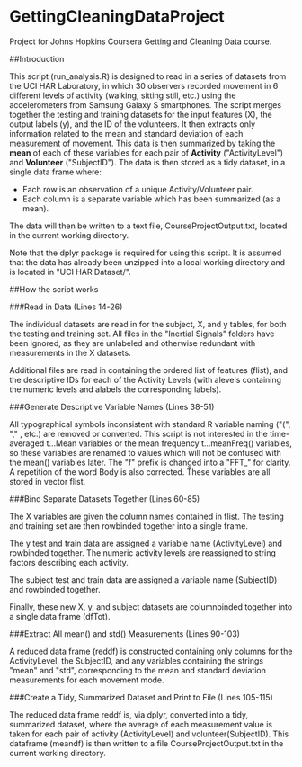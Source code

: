 # GettingCleaningDataProject
Project for Johns Hopkins Coursera Getting and Cleaning Data course.

##Introduction

This script (run_analysis.R) is designed to read in a series of datasets from the UCI HAR Laboratory, in which 30 observers recorded movement in 6 different levels of activity (walking, sitting still, etc.) using the accelerometers from Samsung Galaxy S smartphones.  The script merges together the testing and training datasets for the input features (X), the output labels (y), and the ID of the volunteers.  It then extracts only information related to the mean and standard deviation of each measurement of movement.  This data is then summarized by taking the **mean** of each of these variables for each pair of **Activity** ("ActivityLevel") and **Volunteer** ("SubjectID").  The data is then stored as a tidy dataset, in a single data frame where:
* Each row is an observation of a unique Activity/Volunteer pair.
* Each column is a separate variable which has been summarized (as a mean).

The data will then be written to a text file, CourseProjectOutput.txt, located in the current working directory.

Note that the dplyr package is required for using this script.  It is assumed that the data has already been unzipped into a local working directory and is located in "UCI HAR Dataset/".

##How the script works

###Read in Data (Lines 14-26)

The individual datasets are read in for the subject, X, and y tables, for both the testing and training set.  All files in the "Inertial Signals" folders have been ignored, as they are unlabeled and otherwise redundant with measurements in the X datasets.

Additional files are read in containing the ordered list of features (flist), and the descriptive IDs for each of the Activity Levels (with alevels containing the numeric levels and alabels the corresponding labels).

###Generate Descriptive Variable Names (Lines 38-51)

All typographical symbols inconsistent with standard R variable naming ("(", "," , etc.) are removed or converted.  This script is not interested in the time-averaged t...Mean variables or the mean frequency t...meanFreq() variables, so these variables are renamed to values which will not be confused with the mean() variables later.  The "f" prefix is changed into a "FFT_" for clarity.  A repetition of the word Body is also corrected.  These variables are all stored in vector flist.

###Bind Separate Datasets Together (Lines 60-85)

The X variables are given the column names contained in flist.  The testing and training set are then rowbinded together into a single frame.

The y test and train data are assigned a variable name (ActivityLevel) and rowbinded together.  The numeric activity levels are reassigned to string factors describing each activity.

The subject test and train data are assigned a variable name (SubjectID) and rowbinded together.

Finally, these new X, y, and subject datasets are columnbinded together into a single data frame (dfTot).

###Extract All mean() and std() Measurements (Lines 90-103)

A reduced data frame (reddf) is constructed containing only columns for the ActivityLevel, the SubjectID, and any variables containing the strings "mean" and "std", corresponding to the mean and standard deviation measurements for each movement mode.

###Create a Tidy, Summarized Dataset and Print to File (Lines 105-115)

The reduced data frame reddf is, via dplyr, converted into a tidy, summarized dataset, where the average of each measurement value is taken for each pair of activity (ActivityLevel) and volunteer(SubjectID).  This dataframe (meandf) is then written to a file CourseProjectOutput.txt in the current working directory.
